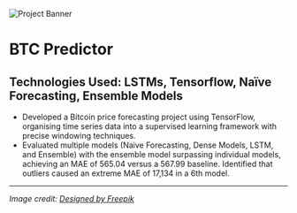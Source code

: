 ![Project Banner](https://raw.githubusercontent.com/Anmolian/BTC_Predictor/main/Bitcoin.jpg)
# BTC Predictor

## Technologies Used: LSTMs, Tensorflow, Naïve Forecasting, Ensemble Models

- Developed a Bitcoin price forecasting project using TensorFlow, organising time series data into a supervised learning framework with precise windowing techniques.
- Evaluated multiple models (Naive Forecasting, Dense Models, LSTM, and Ensemble) with the ensemble model surpassing individual models, achieving an MAE of 565.04 versus a 567.99 baseline. Identified that outliers caused an extreme MAE of 17,134 in a 6th model.

---

*Image credit: [Designed by Freepik](http://www.freepik.com/)*  
